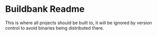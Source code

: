 # Buildbank Readme
This is where all projects should be built to, it will be ignored by version control to avoid binaries being distributed there.